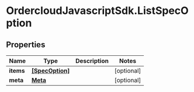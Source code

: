 # OrdercloudJavascriptSdk.ListSpecOption

## Properties
Name | Type | Description | Notes
------------ | ------------- | ------------- | -------------
**items** | [**[SpecOption]**](SpecOption.md) |  | [optional] 
**meta** | [**Meta**](Meta.md) |  | [optional] 


